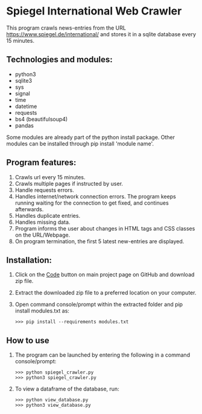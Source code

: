 # Spiegel International Web Crawler

This program crawls news-entries from the URL https://www.spiegel.de/international/ and stores it in a sqlite database every 15 minutes.


## Technologies and modules:

- python3
- sqlite3
- sys
- signal
- time
- datetime
- requests
- bs4 (beautifulsoup4)
- pandas

Some modules are already part of the python install package. Other modules can be installed through pip install 'module name'.


## Program features:

1. Crawls url every 15 minutes.
2. Crawls multiple pages if instructed by user.
3. Handle requests errors.
4. Handles internet/network connection errors. The program keeps running waiting for the
   connection to get fixed, and continues afterwards.
5. Handles duplicate entries.
6. Handles missing data.
7. Program informs the user about changes in HTML tags and CSS classes on the URL/Webpage.
8. On program termination, the first 5 latest new-entries are displayed.


## Installation:
1. Click on the [Code](https://pages.github.com/) button on main project page on GitHub and download zip file.
2. Extract the downloaded zip file to a preferred location on your computer.
3. Open command console/prompt within the extracted folder and pip install modules.txt as:

   `>>> pip install --requirements modules.txt`

## How to use
1. The program can be launched by entering the following in a command console/prompt:

   `>>> python spiegel_crawler.py`  
   `>>> python3 spiegel_crawler.py`

2. To view a dataframe of the database, run:

   `>>> python view_database.py`  
   `>>> python3 view_database.py`
